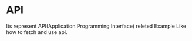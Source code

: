 # API
Its represent API(Application Programming Interface) releted Example Like how to fetch and use api.
